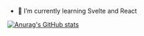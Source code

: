 
 
- 🌱 I’m currently learning Svelte and React

[![Anurag's GitHub stats](https://github-readme-stats.vercel.app/api?username=JoaoDaHora07&show_icons=true&bg_color=bc032b&text_color=ffffff&icon_color=ffffff&title_color=ffffff)](https://github.com/anuraghazra/github-readme-stats)

